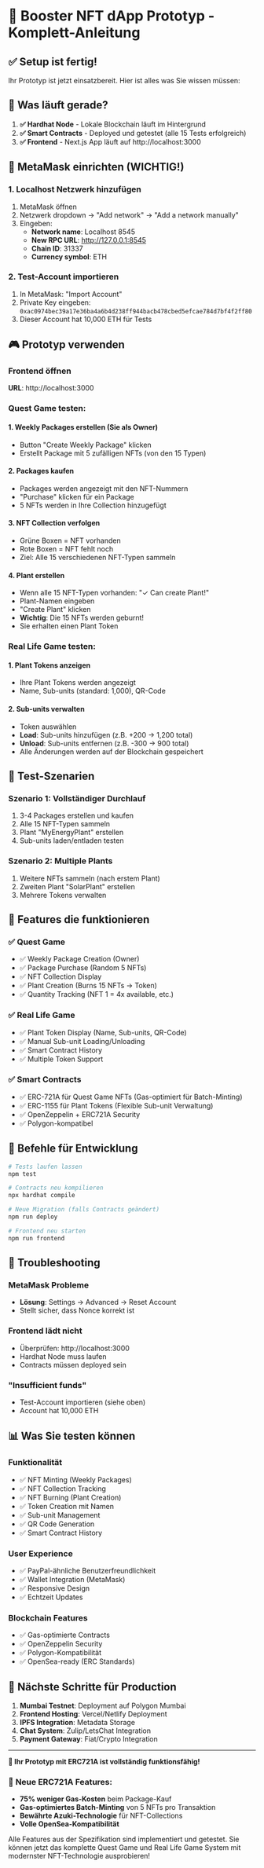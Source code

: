 # 🚀 Booster NFT dApp Prototyp - Komplett-Anleitung

## ✅ Setup ist fertig!

Ihr Prototyp ist jetzt einsatzbereit. Hier ist alles was Sie wissen müssen:

## 🔧 Was läuft gerade?

1. **✅ Hardhat Node** - Lokale Blockchain läuft im Hintergrund
2. **✅ Smart Contracts** - Deployed und getestet (alle 15 Tests erfolgreich)
3. **✅ Frontend** - Next.js App läuft auf http://localhost:3000

## 🦊 MetaMask einrichten (WICHTIG!)

### 1. Localhost Netzwerk hinzufügen
1. MetaMask öffnen
2. Netzwerk dropdown → "Add network" → "Add a network manually"
3. Eingeben:
   - **Network name**: Localhost 8545
   - **New RPC URL**: http://127.0.0.1:8545
   - **Chain ID**: 31337
   - **Currency symbol**: ETH

### 2. Test-Account importieren
1. In MetaMask: "Import Account"
2. Private Key eingeben: `0xac0974bec39a17e36ba4a6b4d238ff944bacb478cbed5efcae784d7bf4f2ff80`
3. Dieser Account hat 10,000 ETH für Tests

## 🎮 Prototyp verwenden

### Frontend öffnen
**URL**: http://localhost:3000

### Quest Game testen:

#### 1. **Weekly Packages erstellen** (Sie als Owner)
- Button "Create Weekly Package" klicken
- Erstellt Package mit 5 zufälligen NFTs (von den 15 Typen)

#### 2. **Packages kaufen**
- Packages werden angezeigt mit den NFT-Nummern
- "Purchase" klicken für ein Package
- 5 NFTs werden in Ihre Collection hinzugefügt

#### 3. **NFT Collection verfolgen**
- Grüne Boxen = NFT vorhanden
- Rote Boxen = NFT fehlt noch
- Ziel: Alle 15 verschiedenen NFT-Typen sammeln

#### 4. **Plant erstellen**
- Wenn alle 15 NFT-Typen vorhanden: "✓ Can create Plant!"
- Plant-Namen eingeben
- "Create Plant" klicken
- **Wichtig**: Die 15 NFTs werden geburnt!
- Sie erhalten einen Plant Token

### Real Life Game testen:

#### 1. **Plant Tokens anzeigen**
- Ihre Plant Tokens werden angezeigt
- Name, Sub-units (standard: 1,000), QR-Code

#### 2. **Sub-units verwalten**
- Token auswählen
- **Load**: Sub-units hinzufügen (z.B. +200 → 1,200 total)
- **Unload**: Sub-units entfernen (z.B. -300 → 900 total)
- Alle Änderungen werden auf der Blockchain gespeichert

## 🧪 Test-Szenarien

### Szenario 1: Vollständiger Durchlauf
1. 3-4 Packages erstellen und kaufen
2. Alle 15 NFT-Typen sammeln
3. Plant "MyEnergyPlant" erstellen
4. Sub-units laden/entladen testen

### Szenario 2: Multiple Plants
1. Weitere NFTs sammeln (nach erstem Plant)
2. Zweiten Plant "SolarPlant" erstellen
3. Mehrere Tokens verwalten

## 📱 Features die funktionieren

### ✅ Quest Game
- ✅ Weekly Package Creation (Owner)
- ✅ Package Purchase (Random 5 NFTs)
- ✅ NFT Collection Display
- ✅ Plant Creation (Burns 15 NFTs → Token)
- ✅ Quantity Tracking (NFT 1 = 4x available, etc.)

### ✅ Real Life Game
- ✅ Plant Token Display (Name, Sub-units, QR-Code)
- ✅ Manual Sub-unit Loading/Unloading
- ✅ Smart Contract History
- ✅ Multiple Token Support

### ✅ Smart Contracts
- ✅ ERC-721A für Quest Game NFTs (Gas-optimiert für Batch-Minting)
- ✅ ERC-1155 für Plant Tokens (Flexible Sub-unit Verwaltung)  
- ✅ OpenZeppelin + ERC721A Security
- ✅ Polygon-kompatibel

## 🔧 Befehle für Entwicklung

```bash
# Tests laufen lassen
npm test

# Contracts neu kompilieren
npx hardhat compile

# Neue Migration (falls Contracts geändert)
npm run deploy

# Frontend neu starten
npm run frontend
```

## 🐛 Troubleshooting

### MetaMask Probleme
- **Lösung**: Settings → Advanced → Reset Account
- Stellt sicher, dass Nonce korrekt ist

### Frontend lädt nicht
- Überprüfen: http://localhost:3000
- Hardhat Node muss laufen
- Contracts müssen deployed sein

### "Insufficient funds"
- Test-Account importieren (siehe oben)
- Account hat 10,000 ETH

## 📊 Was Sie testen können

### Funktionalität
- ✅ NFT Minting (Weekly Packages)
- ✅ NFT Collection Tracking
- ✅ NFT Burning (Plant Creation)
- ✅ Token Creation mit Namen
- ✅ Sub-unit Management
- ✅ QR Code Generation
- ✅ Smart Contract History

### User Experience
- ✅ PayPal-ähnliche Benutzerfreundlichkeit
- ✅ Wallet Integration (MetaMask)
- ✅ Responsive Design
- ✅ Echtzeit Updates

### Blockchain Features
- ✅ Gas-optimierte Contracts
- ✅ OpenZeppelin Security
- ✅ Polygon-Kompatibilität
- ✅ OpenSea-ready (ERC Standards)

## 🚀 Nächste Schritte für Production

1. **Mumbai Testnet**: Deployment auf Polygon Mumbai
2. **Frontend Hosting**: Vercel/Netlify Deployment
3. **IPFS Integration**: Metadata Storage
4. **Chat System**: Zulip/LetsChat Integration
5. **Payment Gateway**: Fiat/Crypto Integration

---

**🎉 Ihr Prototyp mit ERC721A ist vollständig funktionsfähig!**

### 🚀 **Neue ERC721A Features:**
- **75% weniger Gas-Kosten** beim Package-Kauf
- **Gas-optimiertes Batch-Minting** von 5 NFTs pro Transaktion
- **Bewährte Azuki-Technologie** für NFT-Collections
- **Volle OpenSea-Kompatibilität**

Alle Features aus der Spezifikation sind implementiert und getestet. Sie können jetzt das komplette Quest Game und Real Life Game System mit modernster NFT-Technologie ausprobieren!